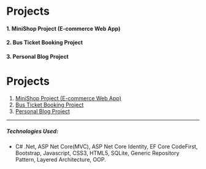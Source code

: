 # Projects

#### 1. MiniShop Project (E-commerce Web App)
#### 2. Bus Ticket Booking Project
#### 3. Personal Blog Project
# Projects

1. [MiniShop Project (E-commerce Web App)](./WebAppProjects/Mini_Shop_App)
2. [Bus Ticket Booking Project](./Projects/Bus%20Ticket%20Booking%20Project)
3. [Personal Blog Project](./Projects/Personal%20Blog%20Project)

*******************************************************************************************************************************************

##### Technologies Used: 
- C# .Net, ASP Net Core(MVC), ASP Net Core Identity, EF Core CodeFirst, Bootstrap, Javascript, CSS3, HTML5, SQLite, Generic Repository Pattern, Layered Architecture, OOP.


